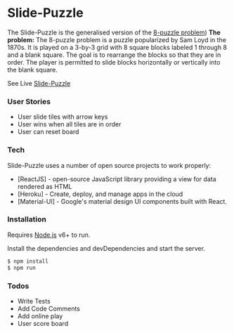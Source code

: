 # Slide-Puzzle
The Slide-Puzzle is the generalised version of the [8-puzzle problem](https://en.wikipedia.org/wiki/15_puzzle))
**The problem:** The 8-puzzle problem is a puzzle popularized by Sam Loyd in the 1870s. It is played on a 3-by-3 grid with 8 square blocks labeled 1 through 8 and a blank square. The goal is to rearrange the blocks so that they are in order. The player is permitted to slide blocks horizontally or vertically into the blank square.


See Live [Slide-Puzzle](https://character-frequency.herokuapp.com/)

### User Stories
- User slide tiles with arrow keys
- User wins when all tiles are in order
- User can reset board


### Tech

Slide-Puzzle uses a number of open source projects to work properly:

* [ReactJS] - open-source JavaScript library providing a view for data rendered as HTML
* [Heroku] - Create, deploy, and manage apps in the cloud
* [Material-UI] - Google's material design UI components built with React.

### Installation

Requires [Node.js](https://nodejs.org/) v6+ to run.

Install the dependencies and devDependencies and start the server.

```sh
$ npm install
$ npm run
```

### Todos
 - Write Tests
 - Add Code Comments
 - Add online play
 - User score board
